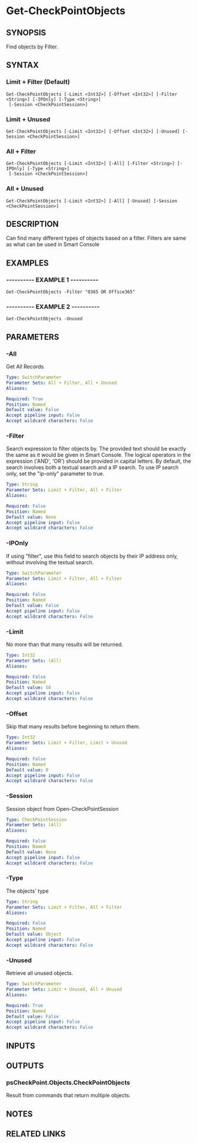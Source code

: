 # Get-CheckPointObjects

## SYNOPSIS
Find objects by Filter.

## SYNTAX

### Limit + Filter (Default)
```
Get-CheckPointObjects [-Limit <Int32>] [-Offset <Int32>] [-Filter <String>] [-IPOnly] [-Type <String>]
 [-Session <CheckPointSession>]
```

### Limit + Unused
```
Get-CheckPointObjects [-Limit <Int32>] [-Offset <Int32>] [-Unused] [-Session <CheckPointSession>]
```

### All + Filter
```
Get-CheckPointObjects [-Limit <Int32>] [-All] [-Filter <String>] [-IPOnly] [-Type <String>]
 [-Session <CheckPointSession>]
```

### All + Unused
```
Get-CheckPointObjects [-Limit <Int32>] [-All] [-Unused] [-Session <CheckPointSession>]
```

## DESCRIPTION
Can find many different types of objects based on a filter.
Filters are same as what can be used in Smart Console

## EXAMPLES

### ----------  EXAMPLE 1  ----------
```
Get-CheckPointObjects -Filter "O365 OR Office365"
```

### ----------  EXAMPLE 2  ----------
```
Get-CheckPointObjects -Unused
```

## PARAMETERS

### -All
Get All Records

```yaml
Type: SwitchParameter
Parameter Sets: All + Filter, All + Unused
Aliases: 

Required: True
Position: Named
Default value: False
Accept pipeline input: False
Accept wildcard characters: False
```

### -Filter
Search expression to filter objects by.
The provided text should be exactly the same as it would be given in Smart Console.
The logical operators in the expression ('AND', 'OR') should be provided in capital letters.
By default, the search involves both a textual search and a IP search.
To use IP search only, set the "ip-only" parameter to true.

```yaml
Type: String
Parameter Sets: Limit + Filter, All + Filter
Aliases: 

Required: False
Position: Named
Default value: None
Accept pipeline input: False
Accept wildcard characters: False
```

### -IPOnly
If using "filter", use this field to search objects by their IP address only, without involving the textual search.

```yaml
Type: SwitchParameter
Parameter Sets: Limit + Filter, All + Filter
Aliases: 

Required: False
Position: Named
Default value: False
Accept pipeline input: False
Accept wildcard characters: False
```

### -Limit
No more than that many results will be returned.

```yaml
Type: Int32
Parameter Sets: (All)
Aliases: 

Required: False
Position: Named
Default value: 50
Accept pipeline input: False
Accept wildcard characters: False
```

### -Offset
Skip that many results before beginning to return them.

```yaml
Type: Int32
Parameter Sets: Limit + Filter, Limit + Unused
Aliases: 

Required: False
Position: Named
Default value: 0
Accept pipeline input: False
Accept wildcard characters: False
```

### -Session
Session object from Open-CheckPointSession

```yaml
Type: CheckPointSession
Parameter Sets: (All)
Aliases: 

Required: False
Position: Named
Default value: None
Accept pipeline input: False
Accept wildcard characters: False
```

### -Type
The objects' type

```yaml
Type: String
Parameter Sets: Limit + Filter, All + Filter
Aliases: 

Required: False
Position: Named
Default value: Object
Accept pipeline input: False
Accept wildcard characters: False
```

### -Unused
Retrieve all unused objects.

```yaml
Type: SwitchParameter
Parameter Sets: Limit + Unused, All + Unused
Aliases: 

Required: True
Position: Named
Default value: False
Accept pipeline input: False
Accept wildcard characters: False
```

## INPUTS

## OUTPUTS

### psCheckPoint.Objects.CheckPointObjects
Result from commands that return multiple objects.

## NOTES

## RELATED LINKS

